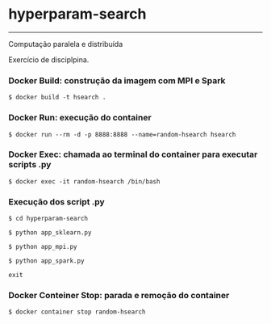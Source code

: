 # hyperparam-search
___

Computação paralela e distribuída

Exercício de disciplpina.

### Docker Build: construção da imagem com MPI e Spark

``
$ docker build -t hsearch .
``

### Docker Run: execução do container

``
$ docker run --rm -d -p 8888:8888 --name=random-hsearch hsearch
``

### Docker Exec: chamada ao terminal do container para executar scripts .py 

``
$ docker exec -it random-hsearch /bin/bash
``

### Execução dos script .py 

```
$ cd hyperparam-search

$ python app_sklearn.py

$ python app_mpi.py

$ python app_spark.py

exit
```

### Docker Conteiner Stop: parada e remoção do container

``
$ docker container stop random-hsearch
``
